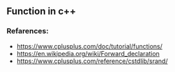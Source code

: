 ## Function in c++
### Refarences:
- https://www.cplusplus.com/doc/tutorial/functions/
- https://en.wikipedia.org/wiki/Forward_declaration
- https://www.cplusplus.com/reference/cstdlib/srand/